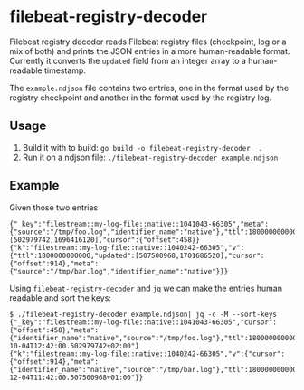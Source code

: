 # filebeat-registry-decoder
Filebeat registry decoder reads Filebeat registry files (checkpoint,
log or a mix of both) and prints the JSON entries in a more
human-readable format. Currently it converts the `updated` field from
an integer array to a human-readable timestamp.

The `example.ndjson` file contains two entries, one in the format used
by the registry checkpoint and another in the format used by the
registry log.

## Usage
1. Build it with to build: `go build -o filebeat-registry-decoder  .`
2. Run it on a ndjson file: `./filebeat-registry-decoder example.ndjson`

## Example
Given those two entries
```
{"_key":"filestream::my-log-file::native::1041043-66305","meta":{"source":"/tmp/foo.log","identifier_name":"native"},"ttl":1800000000000,"updated":[502979742,1696416120],"cursor":{"offset":458}}
{"k":"filestream::my-log-file::native::1040242-66305","v":{"ttl":1800000000000,"updated":[507500968,1701686520],"cursor":{"offset":914},"meta":{"source":"/tmp/bar.log","identifier_name":"native"}}}

```

Using `filebeat-registry-decoder` and `jq` we can make the entries
human readable and sort the keys:
```
$ ./filebeat-registry-decoder example.ndjson| jq -c -M --sort-keys 
{"_key":"filestream::my-log-file::native::1041043-66305","cursor":{"offset":458},"meta":{"identifier_name":"native","source":"/tmp/foo.log"},"ttl":1800000000000,"updated":"2023-10-04T12:42:00.502979742+02:00"}
{"k":"filestream::my-log-file::native::1040242-66305","v":{"cursor":{"offset":914},"meta":{"identifier_name":"native","source":"/tmp/bar.log"},"ttl":1800000000000,"updated":"2023-12-04T11:42:00.507500968+01:00"}}
```
